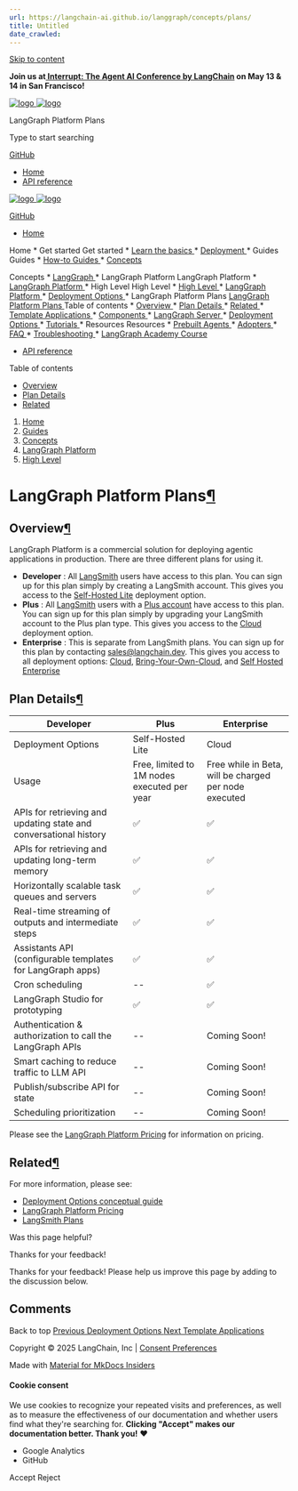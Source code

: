 ```yaml
---
url: https://langchain-ai.github.io/langgraph/concepts/plans/
title: Untitled
date_crawled: 
---
```


[ Skip to content ](https://langchain-ai.github.io/langgraph/concepts/plans/#langgraph-platform-plans)

**Join us at[ Interrupt: The Agent AI Conference by LangChain](https://interrupt.langchain.com/) on May 13 & 14 in San Francisco!**

[ ![logo](https://langchain-ai.github.io/langgraph/static/wordmark_dark.svg) ![logo](https://langchain-ai.github.io/langgraph/static/wordmark_light.svg) ](https://langchain-ai.github.io/langgraph/)

LangGraph Platform Plans 

[ ](https://langchain-ai.github.io/langgraph/concepts/plans/?q= "Share")

Type to start searching

[ GitHub  ](https://github.com/langchain-ai/langgraph "Go to repository")

  * [ Home ](https://langchain-ai.github.io/langgraph/)
  * [ API reference ](https://langchain-ai.github.io/langgraph/reference/graphs/)



[ ![logo](https://langchain-ai.github.io/langgraph/static/wordmark_dark.svg) ![logo](https://langchain-ai.github.io/langgraph/static/wordmark_light.svg) ](https://langchain-ai.github.io/langgraph/)

[ GitHub  ](https://github.com/langchain-ai/langgraph "Go to repository")

  * [ Home  ](https://langchain-ai.github.io/langgraph/)

Home 
    * Get started  Get started 
      * [ Learn the basics  ](https://langchain-ai.github.io/langgraph/tutorials/introduction/)
      * [ Deployment  ](https://langchain-ai.github.io/langgraph/tutorials/deployment/)
    * Guides  Guides 
      * [ How-to Guides  ](https://langchain-ai.github.io/langgraph/how-tos/)
      * [ Concepts  ](https://langchain-ai.github.io/langgraph/concepts/)

Concepts 
        * [ LangGraph  ](https://langchain-ai.github.io/langgraph/concepts#langgraph)
        * LangGraph Platform  LangGraph Platform 
          * [ LangGraph Platform  ](https://langchain-ai.github.io/langgraph/concepts#langgraph-platform)
          * High Level  High Level 
            * [ High Level  ](https://langchain-ai.github.io/langgraph/concepts#high-level)
            * [ LangGraph Platform  ](https://langchain-ai.github.io/langgraph/concepts/langgraph_platform/)
            * [ Deployment Options  ](https://langchain-ai.github.io/langgraph/concepts/deployment_options/)
            * LangGraph Platform Plans  [ LangGraph Platform Plans  ](https://langchain-ai.github.io/langgraph/concepts/plans/) Table of contents 
              * [ Overview  ](https://langchain-ai.github.io/langgraph/concepts/plans/#overview)
              * [ Plan Details  ](https://langchain-ai.github.io/langgraph/concepts/plans/#plan-details)
              * [ Related  ](https://langchain-ai.github.io/langgraph/concepts/plans/#related)
            * [ Template Applications  ](https://langchain-ai.github.io/langgraph/concepts/template_applications/)
          * [ Components  ](https://langchain-ai.github.io/langgraph/concepts#components)
          * [ LangGraph Server  ](https://langchain-ai.github.io/langgraph/concepts#langgraph-server)
          * [ Deployment Options  ](https://langchain-ai.github.io/langgraph/concepts#deployment-options)
      * [ Tutorials  ](https://langchain-ai.github.io/langgraph/tutorials/)
    * Resources  Resources 
      * [ Prebuilt Agents  ](https://langchain-ai.github.io/langgraph/prebuilt/)
      * [ Adopters  ](https://langchain-ai.github.io/langgraph/adopters/)
      * [ FAQ  ](https://langchain-ai.github.io/langgraph/concepts/faq/)
      * [ Troubleshooting  ](https://langchain-ai.github.io/langgraph/troubleshooting/errors/)
      * [ LangGraph Academy Course  ](https://academy.langchain.com/courses/intro-to-langgraph)
  * [ API reference  ](https://langchain-ai.github.io/langgraph/reference/graphs/)



Table of contents 

  * [ Overview  ](https://langchain-ai.github.io/langgraph/concepts/plans/#overview)
  * [ Plan Details  ](https://langchain-ai.github.io/langgraph/concepts/plans/#plan-details)
  * [ Related  ](https://langchain-ai.github.io/langgraph/concepts/plans/#related)



  1. [ Home  ](https://langchain-ai.github.io/langgraph/)
  2. [ Guides  ](https://langchain-ai.github.io/langgraph/how-tos/)
  3. [ Concepts  ](https://langchain-ai.github.io/langgraph/concepts/)
  4. [ LangGraph Platform  ](https://langchain-ai.github.io/langgraph/concepts#langgraph-platform)
  5. [ High Level  ](https://langchain-ai.github.io/langgraph/concepts#high-level)

[ ](https://github.com/langchain-ai/langgraph/edit/main/docs/docs/concepts/plans.md "Edit this page")

# LangGraph Platform Plans[¶](https://langchain-ai.github.io/langgraph/concepts/plans/#langgraph-platform-plans "Permanent link")

## Overview[¶](https://langchain-ai.github.io/langgraph/concepts/plans/#overview "Permanent link")

LangGraph Platform is a commercial solution for deploying agentic applications in production. There are three different plans for using it.

  * **Developer** : All [LangSmith](https://smith.langchain.com/) users have access to this plan. You can sign up for this plan simply by creating a LangSmith account. This gives you access to the [Self-Hosted Lite](https://langchain-ai.github.io/langgraph/concepts/deployment_options/#self-hosted-lite) deployment option.
  * **Plus** : All [LangSmith](https://smith.langchain.com/) users with a [Plus account](https://docs.smith.langchain.com/administration/pricing) have access to this plan. You can sign up for this plan simply by upgrading your LangSmith account to the Plus plan type. This gives you access to the [Cloud](https://langchain-ai.github.io/langgraph/concepts/deployment_options/#cloud-saas) deployment option.
  * **Enterprise** : This is separate from LangSmith plans. You can sign up for this plan by contacting sales@langchain.dev. This gives you access to all deployment options: [Cloud](https://langchain-ai.github.io/langgraph/concepts/deployment_options/#cloud-saas), [Bring-Your-Own-Cloud](https://langchain-ai.github.io/langgraph/concepts/deployment_options/#bring-your-own-cloud), and [Self Hosted Enterprise](https://langchain-ai.github.io/langgraph/concepts/deployment_options/#self-hosted-enterprise)



## Plan Details[¶](https://langchain-ai.github.io/langgraph/concepts/plans/#plan-details "Permanent link")

Developer | Plus | Enterprise  
---|---|---  
Deployment Options | Self-Hosted Lite | Cloud | Self-Hosted Enterprise, Cloud, Bring-Your-Own-Cloud  
Usage | Free, limited to 1M nodes executed per year | Free while in Beta, will be charged per node executed | Custom  
APIs for retrieving and updating state and conversational history | ✅ | ✅ | ✅  
APIs for retrieving and updating long-term memory | ✅ | ✅ | ✅  
Horizontally scalable task queues and servers | ✅ | ✅ | ✅  
Real-time streaming of outputs and intermediate steps | ✅ | ✅ | ✅  
Assistants API (configurable templates for LangGraph apps) | ✅ | ✅ | ✅  
Cron scheduling | -- | ✅ | ✅  
LangGraph Studio for prototyping | ✅ | ✅ | ✅  
Authentication & authorization to call the LangGraph APIs | -- | Coming Soon! | Coming Soon!  
Smart caching to reduce traffic to LLM API | -- | Coming Soon! | Coming Soon!  
Publish/subscribe API for state | -- | Coming Soon! | Coming Soon!  
Scheduling prioritization | -- | Coming Soon! | Coming Soon!  
  
Please see the [LangGraph Platform Pricing](https://www.langchain.com/langgraph-platform-pricing) for information on pricing.

## Related[¶](https://langchain-ai.github.io/langgraph/concepts/plans/#related "Permanent link")

For more information, please see:

  * [Deployment Options conceptual guide](https://langchain-ai.github.io/langgraph/concepts/deployment_options/)
  * [LangGraph Platform Pricing](https://www.langchain.com/langgraph-platform-pricing)
  * [LangSmith Plans](https://docs.smith.langchain.com/administration/pricing)

Was this page helpful? 

Thanks for your feedback! 

Thanks for your feedback! Please help us improve this page by adding to the discussion below. 

## Comments

Back to top  [ Previous  Deployment Options  ](https://langchain-ai.github.io/langgraph/concepts/deployment_options/) [ Next  Template Applications  ](https://langchain-ai.github.io/langgraph/concepts/template_applications/)

Copyright © 2025 LangChain, Inc | [Consent Preferences](https://langchain-ai.github.io/langgraph/concepts/plans/#__consent)

Made with [ Material for MkDocs Insiders ](https://squidfunk.github.io/mkdocs-material/)

[ ](https://langchain-ai.github.io/langgraphjs/ "langchain-ai.github.io") [ ](https://github.com/langchain-ai/langgraph "github.com") [ ](https://twitter.com/LangChainAI "twitter.com")

#### Cookie consent

We use cookies to recognize your repeated visits and preferences, as well as to measure the effectiveness of our documentation and whether users find what they're searching for. **Clicking "Accept" makes our documentation better. Thank you!** ❤️

  * Google Analytics 
  * GitHub 



Accept Reject
